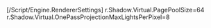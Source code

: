[/Script/Engine.RendererSettings]
r.Shadow.Virtual.PagePoolSize=64
r.Shadow.Virtual.OnePassProjectionMaxLightsPerPixel=8
